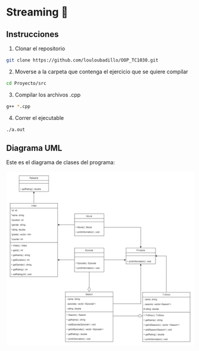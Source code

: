 # Streaming :movie_camera:
## Instrucciones 
  1. Clonar el repositorio
  ```bash
  git clone https://github.com/louloubadillo/OOP_TC1030.git
  ```
  2. Moverse a la carpeta que contenga el ejercicio que se quiere compilar
  ```bash
  cd Proyecto/src
  ```
  3. Compilar los archivos .cpp
  ```bash
  g++ *.cpp
  ```
  4. Correr el ejecutable
  ```bash
  ./a.out
  ```
## Diagrama UML
Este es el diagrama de clases del programa: <br><br>
![UML Diagram](uml.png)